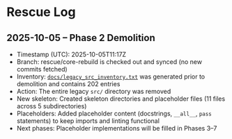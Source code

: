 # Rescue Log

## 2025-10-05 – Phase 2 Demolition

- Timestamp (UTC): 2025-10-05T11:17Z
- Branch: rescue/core-rebuild is checked out and synced (no new commits fetched)
- Inventory: [`docs/legacy_src_inventory.txt`](docs/legacy_src_inventory.txt:1) was generated prior to demolition and contains 202 entries
- Action: The entire legacy `src/` directory was removed
- New skeleton: Created skeleton directories and placeholder files (11 files across 5 subdirectories)
- Placeholders: Added placeholder content (docstrings, `__all__`, `pass` statements) to keep imports and linting functional
- Next phases: Placeholder implementations will be filled in Phases 3–7